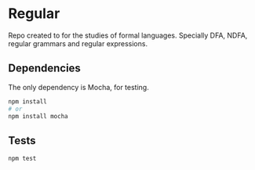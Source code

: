 # Regular

Repo created to for the studies of formal languages. Specially DFA, NDFA, regular grammars and regular expressions.


## Dependencies

The only dependency is Mocha, for testing.
```bash
npm install
# or
npm install mocha
```

## Tests
```bash
npm test
```